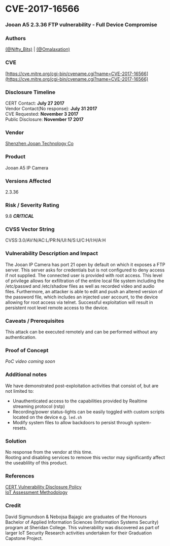 # CVE-2017-16566

### Jooan A5 2.3.36 FTP vulnerability - Full Device Compromise

### Authors  
[(@Nifty_Bits)](https://twitter.com/_nifty_bits) | [(@Omalaxation)](https://twitter.com/omalaxation)

### CVE
[https://cve.mitre.org/cgi-bin/cvename.cgi?name=CVE-2017-16566](https://cve.mitre.org/cgi-bin/cvename.cgi?name=CVE-2017-16566)

### Disclosure Timeline  
CERT Contact: **July 27 2017**   
Vendor Contact(No response): **July 31 2017**   
CVE Requested: **November 3 2017**   
Public Disclosure: **November 17 2017**   

### Vendor  
[Shenzhen Jooan Technology Co](http://www.qacctv.com)  

### Product  
Jooan A5 IP Camera

### Versions Affected  
2.3.36  

### Risk / Severity Rating
9.8 ***CRITICAL***    
### CVSS Vector String  
  CVSS:3.0/AV:N/AC:L/PR:N/UI:N/S:U/C:H/I:H/A:H
  
### Vulnerability Description and Impact 
The Jooan IP Camera has port 21 open by default on which it exposes a FTP server. This server asks for credentials but is not configured to deny access if not supplied. The connected user is provided with root access. This level of privilege allows for exfiltration of the entire local file system including the /etc/passwd and /etc/shadow files as well as recorded video and audio files. Furthermore,
an attacker is able to edit and push an altered version of the password file, which includes an injected user account, to the device allowing for root access via telnet. Successful exploitation will result in persistent root level remote access to the device.

### Caveats / Prerequisites 
This attack can be executed remotely and can be performed without any authentication. 
 
### Proof of Concept 
*PoC video coming soon* 

### Additional notes 
We have demonstrated post-exploitation activities that consist of, but are not limited to: 
* Unauthenticated access to the capabilities provided by Realtime streaming protocol (rstp)
* Recording/power status-lights can be easily toggled with custom scripts located on the device e.g. `led.sh`
* Modify system files to allow backdoors to persist through system-resets.

### Solution 
No response from the vendor at this time.   
Rooting and disabling services to remove this vector may significantly affect the useablility of this product.

### References 
[CERT Vulnerability Disclosure Policy](https://www.cert.org/vulnerability-analysis/vul-disclosure.cfm?)   
[IoT Assessment Methodology](https://github.com/SiggyD/Project-Hateful-Ferret/blob/master/IoT%20Security%20Assessment%20Methodology.pdf)

### Credit 
David Sigmundson & Nebojsa Bajagic are graduates of the Honours Bachelor of Applied Information Sciences (Information Systems Security) program at Sheridan College. This vulnerability was discovered as part of larger IoT Security Research activities undertaken for their Graduation Capstone Project.

